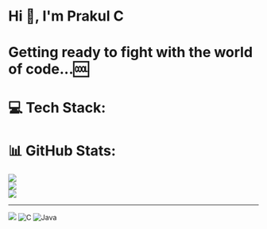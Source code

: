 #       Hi 👋, I'm Prakul C
#      Getting ready to fight with the world of code...🆒


# 💻 Tech Stack:
# 📊 GitHub Stats:
![](https://github-readme-stats.vercel.app/api?username=Prakul-C&theme=transparent&hide_border=false&include_all_commits=true&count_private=true)<br/>
![](https://github-readme-streak-stats.herokuapp.com/?user=Prakul-C&theme=transparent&hide_border=false)<br/>
![](https://github-readme-stats.vercel.app/api/top-langs/?username=Prakul-C&theme=transparent&hide_border=false&include_all_commits=true&count_private=true&layout=compact)

---
[![](https://visitcount.itsvg.in/api?id=Prakul-C&icon=0&color=0)](https://visitcount.itsvg.in)
![C](https://img.shields.io/badge/c-%2300599C.svg?style=flat-square&logo=c&logoColor=white) ![Java](https://img.shields.io/badge/java-%23ED8B00.svg?style=flat-square&logo=openjdk&logoColor=white)

<!-- Proudly created with GPRM ( https://gprm.itsvg.in ) -->
